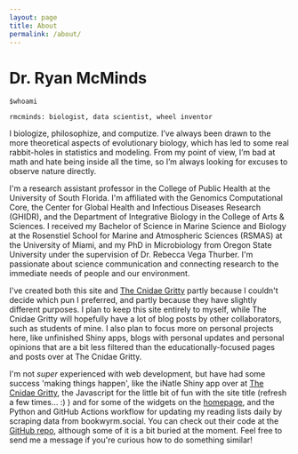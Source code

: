 ```yaml
---
layout: page
title: About
permalink: /about/
---
```


# Dr. Ryan McMinds

```
$whoami

rmcminds: biologist, data scientist, wheel inventor
```

I biologize, philosophize, and computize. I’ve always been drawn to the more theoretical aspects of evolutionary biology, which has led to some real rabbit-holes in statistics and modeling. From my point of view, I’m bad at math and hate being inside all the time, so I’m always looking for excuses to observe nature directly.

I'm a research assistant professor in the College of Public Health at the University of South Florida. I'm affiliated with the Genomics Computational Core, the Center for Global Health and Infectious Diseases Research (GHIDR), and the Department of Integrative Biology in the College of Arts & Sciences. I received my Bachelor of Science in Marine Science and Biology at the Rosenstiel School for Marine and Atmospheric Sciences (RSMAS) at the University of Miami, and my PhD in Microbiology from Oregon State University under the supervision of Dr. Rebecca Vega Thurber. I'm passionate about science communication and connecting research to the immediate needs of people and our environment.

I've created both this site and [The Cnidae Gritty](https://thecnidaegritty.org) partly because I couldn't decide which pun I preferred, and partly because they have slightly different purposes. I plan to keep this site entirely to myself, while The Cnidae Gritty will hopefully have a lot of blog posts by other collaborators, such as students of mine. I also plan to focus more on personal projects here, like unfinished Shiny apps, blogs with personal updates and personal opinions that are a bit less filtered than the educationally-focused pages and posts over at The Cnidae Gritty.

I'm not *super* experienced with web development, but have had some success 'making things happen', like the iNatle Shiny app over at [The Cnidae Gritty](https://thecnidaegritty.org/iNatle/), the Javascript for the little bit of fun with the site title (refresh a few times... :) ) and for some of the widgets on the [homepage](/), and the Python and GitHub Actions workflow for updating my reading lists daily by scraping data from bookwyrm.social. You can check out their code at the [GitHub repo](https://github.com/rmcminds/merdemicrobes), although some of it is a bit buried at the moment. Feel free to send me a message if you're curious how to do something similar!
